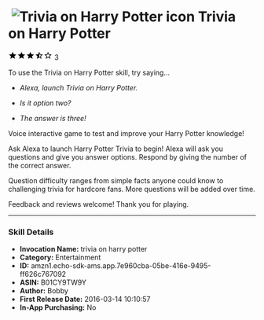 # &nbsp;<img src="https://github.com/dale3h/alexa-skills-list/raw/master/skills/trivia-on-harry-potter/B01CY9TW9Y/app_icon" alt="Trivia on Harry Potter icon" width="36"> Trivia on Harry Potter
![3.7 stars](../../../images/ic_star_black_18dp_1x.png)![3.7 stars](../../../images/ic_star_black_18dp_1x.png)![3.7 stars](../../../images/ic_star_black_18dp_1x.png)![3.7 stars](../../../images/ic_star_half_black_18dp_1x.png)![3.7 stars](../../../images/ic_star_border_black_18dp_1x.png) 3

To use the Trivia on Harry Potter skill, try saying...

* *Alexa, launch Trivia on Harry Potter.*

* *Is it option two?*

* *The answer is three!*

Voice interactive game to test and improve your Harry Potter knowledge!

Ask Alexa to launch Harry Potter Trivia to begin! Alexa will ask you questions and give you answer options. Respond by giving the number of the correct answer. 

Question difficulty ranges from simple facts anyone could know to challenging trivia for hardcore fans. More questions will be added over time.

Feedback and reviews welcome! Thank you for playing.

***

### Skill Details

* **Invocation Name:** trivia on harry potter
* **Category:** Entertainment
* **ID:** amzn1.echo-sdk-ams.app.7e960cba-05be-416e-9495-ff626c767092
* **ASIN:** B01CY9TW9Y
* **Author:** Bobby
* **First Release Date:** 2016-03-14 10:10:57
* **In-App Purchasing:** No
